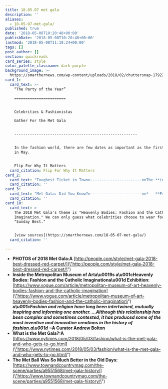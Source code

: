 ```yaml
---
title: 18.05.07 met gala
description: ''
aliases:
  - 18-05-07-met-gala/
published: true
date: '2018-05-08T10:20:48+00:00'
publishDate: '2018-05-08T10:20:48+00:00'
lastmod: '2018-05-08T11:18:24+00:00'
tags: []
post_author: []
section: quickreads
card_series: style
color_palette_classname: dark-purple
background_image: >-
  https://smarthernews.com/wp-content/uploads/2018/02/chuttersnap-179223-unsplash-360x360.jpg
card_1:
  card_text: >-
    “The Party of the Year”

    =======================


    Celebrities & Fashionistas  

    Gather For the Met Gala  


    -------------------------------------------------------


    In the fashion world, there are few dates as important as the first Monday
    in May.


    Flip For Why It Matters
  card_citation: Flip For Why It Matters
card_2:
  card_text: "Toughest Ticket in Townn-----------------------nnThe **invitation-only tickets** are $30K a piece & tables are about $275K, according to NYT.nnAll of the money from ticket sales goes to the **Costume Institute,** which it needs because it is the only one of the Metax19s departments that funds itself.nnLast year, $12 million was raised."
  card_citation: ''
card_3:
  card_text: "Met Gala: Did You Know?n-----------------------nn*   **Pres. Trump proposed to his wife, Melania,** during 2004 gala.n*   Attendees are **banned from posting on social media** after the red carpet.n*   **Anna Wintour has final say** over every invitation & attendee; each guest must be approved.n*   Under Wintourax19s reign, the Met Gala has **raised $145M** for the Costume Institute."
  card_citation: ''
card_10:
  card_text: >-
    The 2018 Met Gala's theme is "Heavenly Bodies: Fashion and the Catholic
    Imagination." We can only guess what celebrities choose to wear for their
    "Sunday Best."


    [view sources](https://smarthernews.com/18-05-07-met-gala/)
  card_citation: ''

---
```

*   ****PHOTOS of 2018 Met Gala:A**** [http://people.com/style/met-gala-2018-best-dressed-red-carpet/](\"http://people.com/style/met-gala-2018-best-dressed-red-carpet/\")
*   **Inside the Metropolitan Museum of Arta\\u0019s a\\u001cHeavenly Bodies: Fashion and the Catholic Imaginationa\\u001d Exhibition:** [https://www.vogue.com/article/metropolitan-museum-of-art-heavenly-bodies-fashion-and-the-catholic-imagination](\"https://www.vogue.com/article/metropolitan-museum-of-art-heavenly-bodies-fashion-and-the-catholic-imagination\")  
    _**a\\u001cFashion and religion have long been intertwined, mutually inspiring and informing one another. …Although this relationship has been complex and sometimes contested, it has produced some of the most inventive and innovative creations in the history of fashion.a\\u001d**_ **~A Curator Andrew Bolton**
*   **What is the Met Gala?:A** [https://www.nytimes.com/2018/05/03/fashion/what-is-the-met-gala-and-who-gets-to-go.html](\"https://www.nytimes.com/2018/05/03/fashion/what-is-the-met-gala-and-who-gets-to-go.html\")
*   **The Met Ball Was So Much Better in the Old Days:** [https://www.townandcountrymag.com/the-scene/parties/a9551568/met-gala-history/](\"https://www.townandcountrymag.com/the-scene/parties/a9551568/met-gala-history/\")